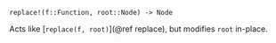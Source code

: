 ```
replace!(f::Function, root::Node) -> Node
```

Acts like [`replace(f, root)`](@ref replace), but modifies `root` in-place.
